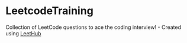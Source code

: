 # LeetcodeTraining
Collection of LeetCode questions to ace the coding interview! - Created using [LeetHub](https://github.com/QasimWani/LeetHub)
